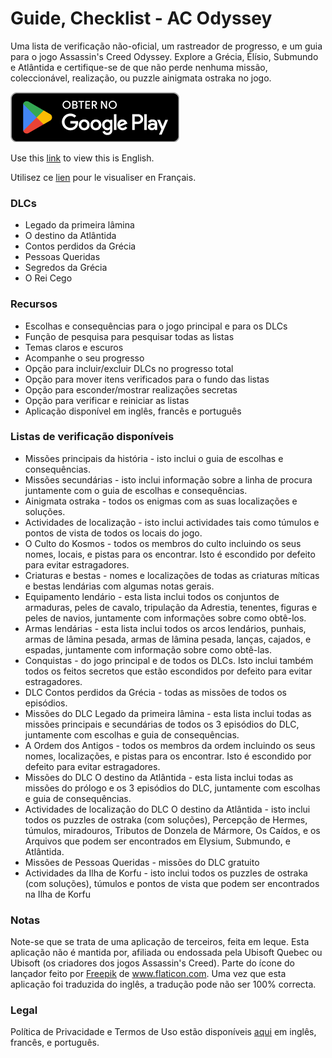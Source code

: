 # Guide, Checklist - AC Odyssey

Uma lista de verificação não-oficial, um rastreador de progresso, e um guia para o jogo Assassin's Creed Odyssey. Explore a Grécia, Élísio, Submundo e Atlântida e certifique-se de que não perde nenhuma missão, coleccionável, realização, ou puzzle ainigmata ostraka no jogo.

[![Google Play](google_play_pt.png)](https://play.google.com/store/apps/details?id=me.mmagg.aco_checklist)

Use this [link](https://github.com/MMagg-dev/Game-Checklist-for-AC-Odyssey/blob/master/README.md) to view this is English.

Utilisez ce [lien](https://github.com/MMagg-dev/Game-Checklist-for-AC-Odyssey/blob/master/README_fr.md) pour le visualiser en Français.


### DLCs
* Legado da primeira lâmina
* O destino da Atlântida
* Contos perdidos da Grécia
* Pessoas Queridas
* Segredos da Grécia
* O Rei Cego


### Recursos
* Escolhas e consequências para o jogo principal e para os DLCs
* Função de pesquisa para pesquisar todas as listas
* Temas claros e escuros
* Acompanhe o seu progresso
* Opção para incluir/excluir DLCs no progresso total
* Opção para mover itens verificados para o fundo das listas
* Opção para esconder/mostrar realizações secretas
* Opção para verificar e reiniciar as listas
* Aplicação disponível em inglês, francês e português



### Listas de verificação disponíveis
* Missões principais da história - isto inclui o guia de escolhas e consequências.
* Missões secundárias - isto inclui informação sobre a linha de procura juntamente com o guia de escolhas e consequências.
* Ainigmata ostraka - todos os enigmas com as suas localizações e soluções.
* Actividades de localização - isto inclui actividades tais como túmulos e pontos de vista de todos os locais do jogo.
* O Culto do Kosmos - todos os membros do culto incluindo os seus nomes, locais, e pistas para os encontrar. Isto é escondido por defeito para evitar estragadores.
* Criaturas e bestas - nomes e localizações de todas as criaturas míticas e bestas lendárias com algumas notas gerais.
* Equipamento lendário - esta lista inclui todos os conjuntos de armaduras, peles de cavalo, tripulação da Adrestia, tenentes, figuras e peles de navios, juntamente com informações sobre como obtê-los.
* Armas lendárias - esta lista inclui todos os arcos lendários, punhais, armas de lâmina pesada, armas de lâmina pesada, lanças, cajados, e espadas, juntamente com informação sobre como obtê-las.
* Conquistas - do jogo principal e de todos os DLCs. Isto inclui também todos os feitos secretos que estão escondidos por defeito para evitar estragadores.
* DLC Contos perdidos da Grécia - todas as missões de todos os episódios.
* Missões do DLC Legado da primeira lâmina - esta lista inclui todas as missões principais e secundárias de todos os 3 episódios do DLC, juntamente com escolhas e guia de consequências.
* A Ordem dos Antigos - todos os membros da ordem incluindo os seus nomes, localizações, e pistas para os encontrar. Isto é escondido por defeito para evitar estragadores.
* Missões do DLC O destino da Atlântida - esta lista inclui todas as missões do prólogo e os 3 episódios do DLC, juntamente com escolhas e guia de consequências.
* Actividades de localização do DLC O destino da Atlântida - isto inclui todos os puzzles de ostraka (com soluções), Percepção de Hermes, túmulos, miradouros, Tributos de Donzela de Mármore, Os Caídos, e os Arquivos que podem ser encontrados em Elysium, Submundo, e Atlântida.
* Missões de Pessoas Queridas - missões do DLC gratuito
* Actividades da Ilha de Korfu - isto inclui todos os puzzles de ostraka (com soluções), túmulos e pontos de vista que podem ser encontrados na Ilha de Korfu


### Notas
Note-se que se trata de uma aplicação de terceiros, feita em leque. Esta aplicação não é mantida por, afiliada ou endossada pela Ubisoft Quebec ou Ubisoft (os criadores dos jogos Assassin's Creed).
Parte do ícone do lançador feito por <a href="https://www.flaticon.com/authors/freepik" title="Freepik">Freepik</a> de <a href="https://www.flaticon.com/" title="Flaticon">www.flaticon.com</a>.
Uma vez que esta aplicação foi traduzida do inglês, a tradução pode não ser 100% correcta.

### Legal
Política de Privacidade e Termos de Uso estão disponíveis [aqui](https://github.com/MMagg-dev/Game-Checklist-for-AC-Odyssey/tree/master/Legal) em inglês, francês, e português.
